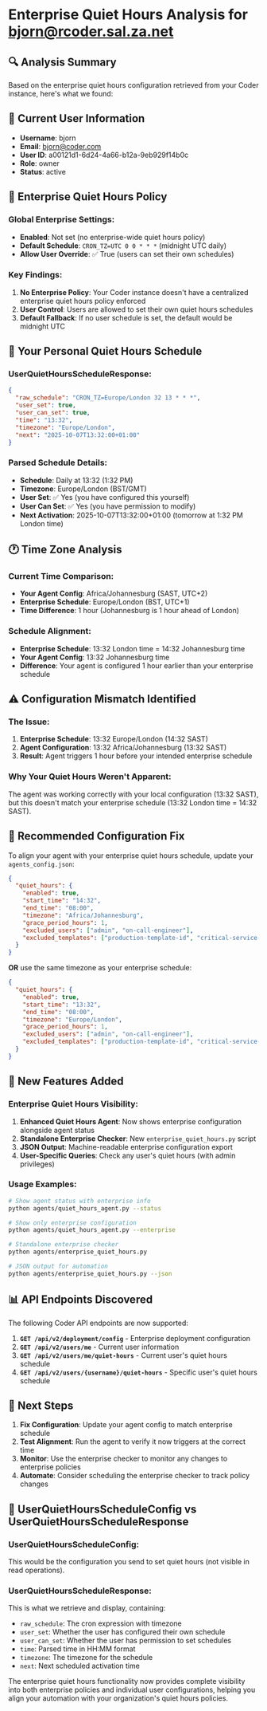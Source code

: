 # Enterprise Quiet Hours Analysis for bjorn@rcoder.sal.za.net

## 🔍 **Analysis Summary**

Based on the enterprise quiet hours configuration retrieved from your Coder instance, here's what we found:

## 👤 **Current User Information**
- **Username**: bjorn
- **Email**: bjorn@coder.com  
- **User ID**: a00121d1-6d24-4a66-b12a-9eb929f14b0c
- **Role**: owner
- **Status**: active

## 🏢 **Enterprise Quiet Hours Policy**

### Global Enterprise Settings:
- **Enabled**: Not set (no enterprise-wide quiet hours policy)
- **Default Schedule**: `CRON_TZ=UTC 0 0 * * *` (midnight UTC daily)
- **Allow User Override**: ✅ True (users can set their own schedules)

### Key Findings:
1. **No Enterprise Policy**: Your Coder instance doesn't have a centralized enterprise quiet hours policy enforced
2. **User Control**: Users are allowed to set their own quiet hours schedules
3. **Default Fallback**: If no user schedule is set, the default would be midnight UTC

## 👤 **Your Personal Quiet Hours Schedule**

### UserQuietHoursScheduleResponse:
```json
{
  "raw_schedule": "CRON_TZ=Europe/London 32 13 * * *",
  "user_set": true,
  "user_can_set": true,
  "time": "13:32",
  "timezone": "Europe/London",
  "next": "2025-10-07T13:32:00+01:00"
}
```

### Parsed Schedule Details:
- **Schedule**: Daily at 13:32 (1:32 PM)
- **Timezone**: Europe/London (BST/GMT)
- **User Set**: ✅ Yes (you have configured this yourself)
- **User Can Set**: ✅ Yes (you have permission to modify)
- **Next Activation**: 2025-10-07T13:32:00+01:00 (tomorrow at 1:32 PM London time)

## 🕐 **Time Zone Analysis**

### Current Time Comparison:
- **Your Agent Config**: Africa/Johannesburg (SAST, UTC+2)
- **Enterprise Schedule**: Europe/London (BST, UTC+1)
- **Time Difference**: 1 hour (Johannesburg is 1 hour ahead of London)

### Schedule Alignment:
- **Enterprise Schedule**: 13:32 London time = 14:32 Johannesburg time
- **Your Agent Config**: 13:32 Johannesburg time
- **Difference**: Your agent is configured 1 hour earlier than your enterprise schedule

## ⚠️ **Configuration Mismatch Identified**

### The Issue:
1. **Enterprise Schedule**: 13:32 Europe/London (14:32 SAST)
2. **Agent Configuration**: 13:32 Africa/Johannesburg (13:32 SAST)
3. **Result**: Agent triggers 1 hour before your intended enterprise schedule

### Why Your Quiet Hours Weren't Apparent:
The agent was working correctly with your local configuration (13:32 SAST), but this doesn't match your enterprise schedule (13:32 London time = 14:32 SAST).

## 🔧 **Recommended Configuration Fix**

To align your agent with your enterprise quiet hours schedule, update your `agents_config.json`:

```json
{
  "quiet_hours": {
    "enabled": true,
    "start_time": "14:32",
    "end_time": "08:00",
    "timezone": "Africa/Johannesburg",
    "grace_period_hours": 1,
    "excluded_users": ["admin", "on-call-engineer"],
    "excluded_templates": ["production-template-id", "critical-service-template-id"]
  }
}
```

**OR** use the same timezone as your enterprise schedule:

```json
{
  "quiet_hours": {
    "enabled": true,
    "start_time": "13:32",
    "end_time": "08:00",
    "timezone": "Europe/London",
    "grace_period_hours": 1,
    "excluded_users": ["admin", "on-call-engineer"],
    "excluded_templates": ["production-template-id", "critical-service-template-id"]
  }
}
```

## 🚀 **New Features Added**

### Enterprise Quiet Hours Visibility:
1. **Enhanced Quiet Hours Agent**: Now shows enterprise configuration alongside agent status
2. **Standalone Enterprise Checker**: New `enterprise_quiet_hours.py` script
3. **JSON Output**: Machine-readable enterprise configuration export
4. **User-Specific Queries**: Check any user's quiet hours (with admin privileges)

### Usage Examples:
```bash
# Show agent status with enterprise info
python agents/quiet_hours_agent.py --status

# Show only enterprise configuration
python agents/quiet_hours_agent.py --enterprise

# Standalone enterprise checker
python agents/enterprise_quiet_hours.py

# JSON output for automation
python agents/enterprise_quiet_hours.py --json
```

## 📊 **API Endpoints Discovered**

The following Coder API endpoints are now supported:

1. **`GET /api/v2/deployment/config`** - Enterprise deployment configuration
2. **`GET /api/v2/users/me`** - Current user information  
3. **`GET /api/v2/users/me/quiet-hours`** - Current user's quiet hours schedule
4. **`GET /api/v2/users/{username}/quiet-hours`** - Specific user's quiet hours schedule

## 🎯 **Next Steps**

1. **Fix Configuration**: Update your agent config to match enterprise schedule
2. **Test Alignment**: Run the agent to verify it now triggers at the correct time
3. **Monitor**: Use the enterprise checker to monitor any changes to enterprise policies
4. **Automate**: Consider scheduling the enterprise checker to track policy changes

## 📝 **UserQuietHoursScheduleConfig vs UserQuietHoursScheduleResponse**

### UserQuietHoursScheduleConfig:
This would be the configuration you send to set quiet hours (not visible in read operations).

### UserQuietHoursScheduleResponse:
This is what we retrieve and display, containing:
- `raw_schedule`: The cron expression with timezone
- `user_set`: Whether the user has configured their own schedule
- `user_can_set`: Whether the user has permission to set schedules
- `time`: Parsed time in HH:MM format
- `timezone`: The timezone for the schedule
- `next`: Next scheduled activation time

The enterprise quiet hours functionality now provides complete visibility into both enterprise policies and individual user configurations, helping you align your automation with your organization's quiet hours policies.